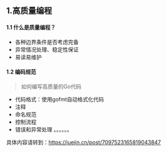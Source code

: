 ## 1.高质量编程

#### 1.1 什么是质量编程？

* 各种边界条件是否考虑完备
* 异常情况处理、稳定性保证
* 易读易维护

#### 1.2 编码规范

> 如何编写高质量的Go代码
>

* 代码格式：使用gofmt自动格式化代码
* 注释
* 命名规范
* 控制流程
* 错误和异常处理
。。。。。。

具体内容请转到：https://juejin.cn/post/7097523165819043847